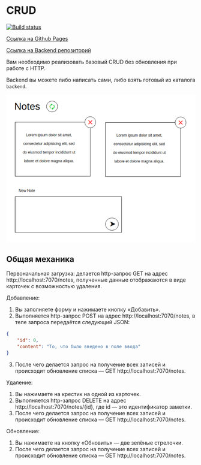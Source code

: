 CRUD
===

[![Build status](https://ci.appveyor.com/api/projects/status/e1pyafti8g0ilcxj?svg=true)](https://ci.appveyor.com/project/ArtKonX/ra16-homeworks-lifecycle-http-crud-frontend)

[Ссылка на Github Pages](https://artkonx.github.io/ra16-homeworks-lifecycle-http-crud-frontend/)

[Ссылка на Backend репозиторий](https://github.com/ArtKonX/ra16-homeworks-lifecycle-http-crud-backend/)

Вам необходимо реализовать базовый CRUD без обновления при работе с HTTP.

Backend вы можете либо написать сами, либо взять готовый из каталога `backend`.

![CRUD](./pic/crud.png)

## Общая механика

Первоначальная загрузка: делается http-запрос GET на адрес http://localhost:7070/notes, полученные данные отображаются в виде карточек с возможностью удаления.

Добавление:
1. Вы заполняете форму и нажимаете кнопку «Добавить».
1. Выполняется http-запрос POST на адрес http://localhost:7070/notes, в теле запроса передаётся следующий JSON:
```json
{
    "id": 0,
    "content": "То, что было введено в поле ввода"
}
```
3. После чего делается запрос на получение всех записей и происходит обновление списка — GET http://localhost:7070/notes.

Удаление:
1. Вы нажимаете на крестик на одной из карточек.
1. Выполняется http-запрос DELETE на адрес http://localhost:7070/notes/{id}, где id — это идентификатор заметки.
1. После чего делается запрос на получение всех записей и происходит обновление списка — GET http://localhost:7070/notes.

Обновление:
1. Вы нажимаете на кнопку «Обновить» — две зелёные стрелочки.
1. После чего делается запрос на получение всех записей и происходит обновление списка — GET http://localhost:7070/notes.
